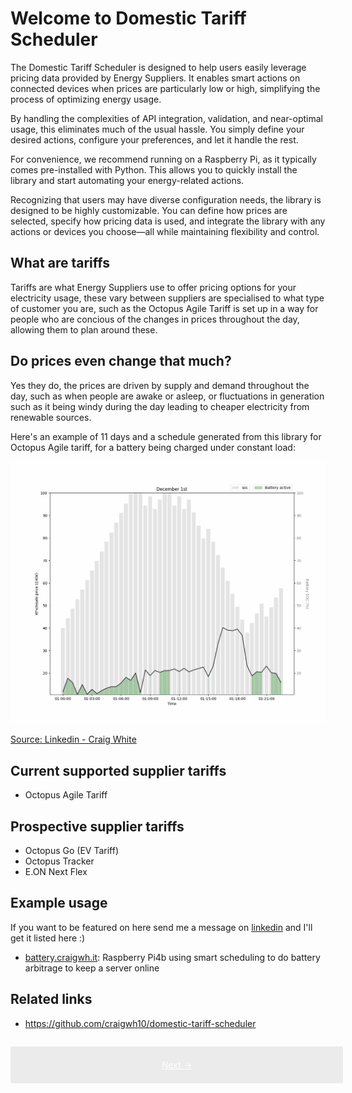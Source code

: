 # Welcome to Domestic Tariff Scheduler

The Domestic Tariff Scheduler is designed to help users easily leverage pricing data provided by Energy Suppliers. It enables smart actions on connected devices when prices are particularly low or high, simplifying the process of optimizing energy usage.

By handling the complexities of API integration, validation, and near-optimal usage, this eliminates much of the usual hassle. You simply define your desired actions, configure your preferences, and let it handle the rest.

For convenience, we recommend running on a Raspberry Pi, as it typically comes pre-installed with Python. This allows you to quickly install the library and start automating your energy-related actions.

Recognizing that users may have diverse configuration needs, the library is designed to be highly customizable. You can define how prices are selected, specify how pricing data is used, and integrate the library with any actions or devices you choose—all while maintaining flexibility and control.

## What are tariffs

Tariffs are what Energy Suppliers use to offer pricing options for your electricity usage, these vary between suppliers are specialised to what type of customer you are, such as the Octopus Agile Tariff is set up in a way for people who are concious of the changes in prices throughout the day, allowing them to plan around these.

## Do prices even change that much?

Yes they do, the prices are driven by supply and demand throughout the day, such as when people are awake or asleep, or fluctuations in generation such as it being windy during the day leading to cheaper electricity from renewable sources.

Here's an example of 11 days and a schedule generated from this library for Octopus Agile tariff, for a battery being charged under constant load:

<img src="schedule.gif" alt="11 days of battery being charged over constant load" />

<a href="https://www.linkedin.com/pulse/improving-my-portable-battery-charging-strategy-day-ahead-craig-white-7h8ce" target="_blank">Source: Linkedin - Craig White</a>

## Current supported supplier tariffs

- Octopus Agile Tariff

## Prospective supplier tariffs

- Octopus Go (EV Tariff)
- Octopus Tracker
- E.ON Next Flex

## Example usage

If you want to be featured on here send me a message on [linkedin](https://www.linkedin.com/in/craig-white98/) and I'll get it listed here :)

- [battery.craigwh.it](https://battery.craigwh.it): Raspberry Pi4b using smart scheduling to do battery arbitrage to keep a server online

## Related links

- <a href="https://github.com/craigwh10/domestic-tariff-scheduler" target="_blank">https://github.com/craigwh10/domestic-tariff-scheduler</a>

<div style="display: flex; width: 100%; background: #ebebeb; padding: 1em; gap: 1em; border-radius: 0.2em; margin-top: 2em;">
    <a href="./getting-started/installation" style="flex: 6; text-align: center; color: white; background: var(--md-typeset-a-color); padding: 0.5em 0em;">Next &rarr;</a>
</div>